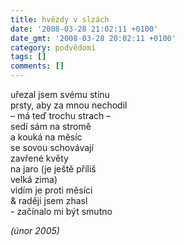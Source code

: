 ```yaml
---
title: hvězdy v slzách
date: '2008-03-28 21:02:11 +0100'
date_gmt: '2008-03-28 20:02:11 +0100'
category: podvědomí
tags: []
comments: []
---
```

<p>uřezal jsem svému stínu<br />
prsty, aby za mnou nechodil<br />
– má teď trochu strach –<br />
sedí sám na stromě<br />
a kouká na měsíc<br />
se sovou schovávají<br />
zavřené květy<br />
na jaro (je ještě příliš<br />
velká zima)<br />
vidím je proti měsíci<br />
& raději jsem zhasl<br />
- začínalo mi být smutno</p>
<p><em>(únor 2005)</em></p>
